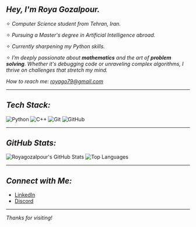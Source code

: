  ##                               *Hey, I'm Roya Gozalpour.*


✧ *Computer Science student from Tehran, Iran.*

✧ *Pursuing a Master's degree in Artificial Intelligence abroad.*

✧ *Currently sharpening my Python skills.*

✧ *I’m deeply passionate about **mathematics**  and the art of **problem solving**. Whether it's debugging code or unraveling complex algorithms, I thrive on challenges that stretch my mind.*

*How to reach me: royago79@gmail.com*

---


## *Tech Stack:*

![Python](https://img.shields.io/badge/-Python-3776AB?style=flat-square&logo=python&logoColor=white)
![C++](https://img.shields.io/badge/-C++-00599C?style=flat-square&logo=cplusplus&logoColor=white)
![Git](https://img.shields.io/badge/-Git-F05032?style=flat-square&logo=git&logoColor=white)
![GitHub](https://img.shields.io/badge/-GitHub-181717?style=flat-square&logo=github&logoColor=white)

---

## *GitHub Stats:*

![Royagozalpour's GitHub Stats](https://github-readme-stats.vercel.app/api?username=Royagozalpour&show_icons=true&theme=material-palenight)
![Top Languages](https://github-readme-stats.vercel.app/api/top-langs/?username=Royagozalpour&layout=compact&theme=material-palenight)

---
## *Connect with Me:*

- [LinkedIn](https://www.linkedin.com/in/smiteshmohanty)
- [Discord](https://discordapp.com/users/_luciangel)

---

*Thanks for visiting!*
